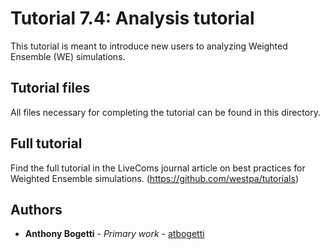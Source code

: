# Tutorial 7.4: Analysis tutorial
This tutorial is meant to introduce new users to analyzing Weighted Ensemble (WE) simulations.

## Tutorial files

All files necessary for completing the tutorial can be found in this directory.

## Full tutorial 

Find the full tutorial in the LiveComs journal article on best practices for Weighted Ensemble simulations. (https://github.com/westpa/tutorials)

## Authors

* **Anthony Bogetti** - *Primary work* - [atbogetti](https://github.com/atbogetti)
